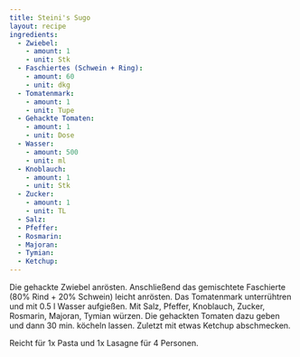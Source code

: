 ```yaml
---
title: Steini's Sugo
layout: recipe
ingredients:
  - Zwiebel: 
    - amount: 1
    - unit: Stk
  - Faschiertes (Schwein + Ring):
    - amount: 60
    - unit: dkg
  - Tomatenmark:
    - amount: 1
    - unit: Tupe
  - Gehackte Tomaten:
    - amount: 1
    - unit: Dose
  - Wasser:
    - amount: 500
    - unit: ml
  - Knoblauch:
    - amount: 1
    - unit: Stk
  - Zucker:
    - amount: 1
    - unit: TL
  - Salz:
  - Pfeffer:
  - Rosmarin:
  - Majoran:
  - Tymian:
  - Ketchup:
---
```

Die gehackte Zwiebel anrösten.
Anschließend das gemischtete Faschierte (80% Rind + 20% Schwein) leicht anrösten.
Das Tomatenmark unterrühtren und mit 0.5 l Wasser aufgießen.
Mit Salz, Pfeffer, Knoblauch, Zucker, Rosmarin, Majoran, Tymian würzen.
Die gehackten Tomaten dazu geben und dann 30 min. köcheln lassen.
Zuletzt mit etwas Ketchup abschmecken.

Reicht für 1x Pasta und 1x Lasagne für 4 Personen.